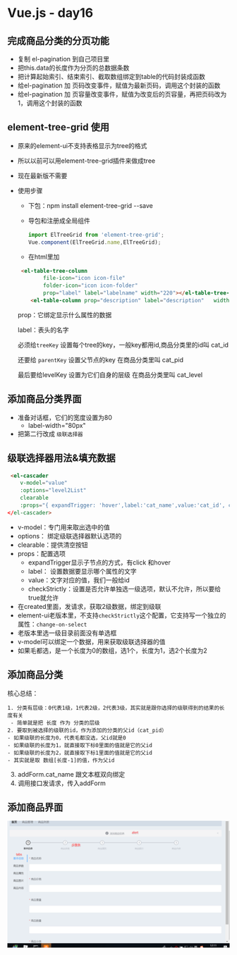 

# Vue.js - day16

## 完成商品分类的分页功能

- 复制 el-pagination 到自己项目里
- 把this.data的长度作为分页的总数据条数
- 把计算起始索引、结束索引、截取数组绑定到table的代码封装成函数
- 给el-pagination 加 页码改变事件，赋值为最新页码，调用这个封装的函数
- 给el-pagination 加 页容量改变事件，赋值为改变后的页容量，再把页码改为1，调用这个封装的函数

## element-tree-grid 使用

- 原来的element-ui不支持表格显示为tree的格式

- 所以以前可以用element-tree-grid插件来做成tree

- 现在最新版不需要

- 使用步骤

  - 下包：npm install element-tree-grid --save

  - 导包和注册成全局组件

    ```js
    import ElTreeGrid from 'element-tree-grid';
    Vue.component(ElTreeGrid.name,ElTreeGrid);
    ```

  - 在html里加

  ```html
   <el-table-tree-column 
          file-icon="icon icon-file" 
          folder-icon="icon icon-folder" 
          prop="label" label="labelname" width="220"></el-table-tree-column>
      <el-table-column prop="description" label="description"   width="180"></el-table-column>
  ```

  prop：它绑定显示什么属性的数据

  label：表头的名字

  必须给`treeKey` 设置每个tree的key，一般key都用id,商品分类里的id叫 cat_id

  还要给 `parentKey` 设置父节点的key 在商品分类里叫 cat_pid

  最后要给levelKey 设置为它们自身的层级 在商品分类里叫 cat_level



## 添加商品分类界面

- 准备对话框，它们的宽度设置为80
  - label-width="80px"
- 把第二行改成 `级联选择器`



## 级联选择器用法&填充数据

```html
 <el-cascader
    v-model="value"
    :options="level2List"
    clearable
    :props="{ expandTrigger: 'hover',label:'cat_name',value:'cat_id', checkStrictly:true }"
</el-cascader>
```

- v-model：专门用来取出选中的值
- options： 绑定级联选择器默认选项的
- clearable：提供清空按钮
- props：配置选项
  - expandTrigger显示子节点的方式，有click 和hover
  - label： 设置数据要显示哪个属性的文字
  - value：文字对应的值，我们一般给id
  - checkStrictly：设置是否允许单独选一级选项，默认不允许，所以要给true就允许
- 在created里面，发请求，获取2级数据，绑定到级联
- element-ui老版本里，不支持`checkStrictly`这个配置，它支持写一个独立的属性：`change-on-select`
- 老版本里选一级目录前面没有单选框
- v-model可以绑定一个数据，用来获取级联选择器的值
- 如果毛都选，是一个长度为0的数组，选1个，长度为1，选2个长度为2



## 添加商品分类

核心总结：

 	1. 分类有层级：0代表1级，1代表2级，2代表3级，其实就是跟你选择的级联得到的结果的长度有关
     - 简单就是把 长度 作为 分类的层级
	2. 要取到被选择的级联的id，作为添加的分类的父id（cat_pid）
    - 如果级联的长度为0，代表毛都没选，父id就是0
    - 如果级联的长度为1，就直接取下标0里面的值就是它的父id
    - 如果级联的长度为2，就直接取下标1里面的值就是它的父id
    - 其实就是取 数组[长度-1]的值，作为父id

3. addForm.cat_name 跟文本框双向绑定
4. 调用接口发请求，传入addForm



## 添加商品界面

![1566447109802](assets\1566447109802.png)